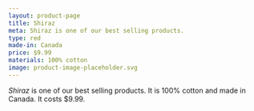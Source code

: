 ```yaml
---
layout: product-page
title: Shiraz
meta: Shiraz is one of our best selling products.
type: red
made-in: Canada
price: $9.99
materials: 100% cotton
image: product-image-placeholder.svg
---
```


*Shiraz* is one of our best selling products. It is 100% cotton and made in Canada. It costs $9.99.